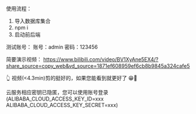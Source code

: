 使用流程：

1. 导入数据库集合
2. npm i
3. 启动前后端

测试账号：
账号：admin
密码：123456

简要演示视频：
https://www.bilibili.com/video/BV1XyAne5EX4/?share_source=copy_web&vd_source=1871ef608959ef6cb8b9845a324cafe5

👆 视频(<4.3min)剪的挺好的，如果您能看到就更好了 😁🎉

云服务相应密钥已隐匿，您可以使用账号登录
(ALIBABA_CLOUD_ACCESS_KEY_ID=xxx
ALIBABA_CLOUD_ACCESS_KEY_SECRET=xxx)
